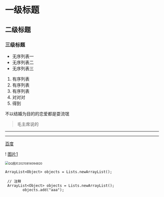<!--01标题-->
# 一级标题
##  二级标题
###  三级标题

<!--02无序列表-->
- 无序列表一
- 无序列表二
- 无序列表三

<!--03有序列表-->
1. 有序列表
2. 有序列表
3. 有序列表
4. 对对对
5. 得到

<!--04引用-->
不以结婚为目的的恋爱都是耍流氓

> 毛主席说的

***** *****
-----------

<!--05链接-->

[百度](https://www.baidu.com/)

<!--06图片-->
! [图片1]( C:\Users\Administrator\Desktop\QQ图片20210814094820.jpg)

<img src="C:\Users\Administrator\Desktop\QQ图片20210814094820.jpg" alt="QQ图片20210814094820" style="zoom:67%;" />

<!--07代码-->

`ArrayList<Object> objects = Lists.newArrayList();`
<!--08多行代码-->

[comment]: <> (多行代码)
```
 // 注释
 ArrayList<Object> objects = Lists.newArrayList();
        objects.add("aaa");
        
```